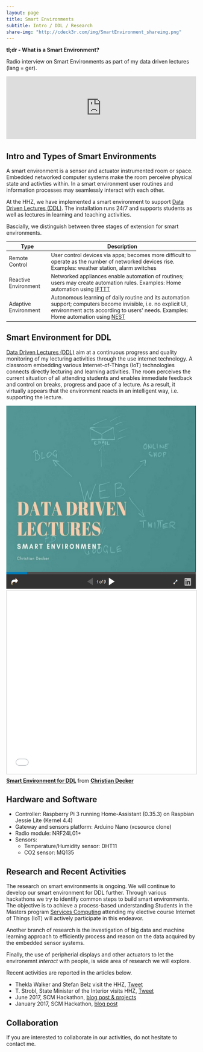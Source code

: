 ```yaml
---
layout: page
title: Smart Environments
subtitle: Intro / DDL / Research
share-img: "http://cdeck3r.com/img/SmartEnvironment_shareimg.png"
---
```


**tl;dr - What is a Smart Environment?**

Radio interview on Smart Environments as part of my data driven lectures (lang = ger).

<iframe width="100%" height="166" scrolling="no" frameborder="no" src="https://w.soundcloud.com/player/?url=https%3A//api.soundcloud.com/tracks/347130847&amp;color=%23ff5500&amp;auto_play=false&amp;hide_related=false&amp;show_comments=true&amp;show_user=true&amp;show_reposts=false&amp;show_teaser=true"></iframe>

## Intro and Types of Smart Environments

A smart environment is a sensor and actuator instrumented room or space. Embedded networked computer systems make the room perceive physical state and activties within. In a smart environment user routines and information processes may seamlessly interact with each other.

At the HHZ, we have implemented a smart environment to support [Data Driven Lectures (DDL)](/teaching/ddl). 
The installation runs 24/7 and supports students as well as lectures in learning and teaching activities. 

Bascially, we distinguish between three stages of extension for smart environments.

| Type | Description | 
| ------ | ------- |
| Remote Control | User control devices via apps; becomes more difficult to operate as the number of networked devices rise. Examples: weather station, alarm switches  |
| Reactive Environment | Networked appliances enable automation of routines; users may create automation rules. Examples: Home automation using [IFTTT](https://ifttt.com/) |
| Adaptive Environment | Autonomous learning of daily routine and its automation support; computers become invisible, i.e. no explicit UI, environment acts according to users' needs. Examples: Home automation using [NEST](https://nest.com/thermostat/meet-nest-thermostat/)  |

## Smart Environment for DDL

[Data Driven Lectures (DDL)](/teaching/ddl) aim at a continuous progress and quality monitoring of my lecturing activities
through the use internet technology. A classroom embedding various Internet-of-Things (IoT) technologies connects directly lecturing and learning activities. The room perceives the current situation of all attending students and enables immediate feedback and control on breaks, progress and pace of a lecture. As a result, it virtually appears that the environment reacts in an intelligent way, i.e. supporting the lecture. 

<div id="slideshare_embed_4" width="595" height="485"><img id="4" src="/img/DDL_smart_environment.png" alt="Smart Environment for DDL from Christian Decker" width="595" height="485" /></div><script type="text/javascript">document.getElementById('slideshare_embed_4').onclick=function(){if(confirm("If you accept this message box by clicking OK, the SlideShare presentation will load. SlideShare will record your personal access related data and set a cookie in your browser. ")){var c = document.getElementById('4'); c.parentNode.removeChild(c); document.getElementById('slideshare_embed_4').innerHTML += '<iframe src="//www.slideshare.net/slideshow/embed_code/key/CoIdyMvD4fDRtG" width="595" height="485" frameborder="0" marginwidth="0" marginheight="0" scrolling="no" style="border:1px solid #CCC; border-width:1px; margin-bottom:5px; max-width: 100%;" allowfullscreen> </iframe>';}else{alert("Die SlideShare Präsentation finden Sie unter //www.slideshare.net/slideshow/embed_code/key/CoIdyMvD4fDRtG");}}</script>


<iframe src="//www.slideshare.net/slideshow/embed_code/key/CoIdyMvD4fDRtG" width="595" height="485" frameborder="0" marginwidth="0" marginheight="0" scrolling="no" style="border:1px solid #CCC; border-width:1px; margin-bottom:5px; max-width: 100%;" allowfullscreen> </iframe> <div style="margin-bottom:5px"> <strong> <a href="//www.slideshare.net/ChristianDecker4/smart-environment-for-ddl" title="Smart Environment for DDL" target="_blank">Smart Environment for DDL</a> </strong> from <strong><a href="https://www.slideshare.net/ChristianDecker4" target="_blank">Christian Decker</a></strong> </div>

## Hardware and Software

* Controller: Raspberry Pi 3 running Home-Assistant (0.35.3) on Raspbian Jessie Lite (Kernel 4.4)
* Gateway and sensors platform: Arduino Nano (xcsource clone)
* Radio module: NRF24L01+
* Sensors: 
    * Temperature/Humidity sensor: DHT11
    * CO2 sensor: MQ135

## Research and Recent Activities

The research on smart environments is ongoing. We will continue to develop our smart environment for DDL further.
Through various hackathons we try to identify common steps to build smart environments. The objective is to achieve a process-based understanding Students in the Masters program [Services Computing](http://www.hhz.de/master/services-computing/) attending my elective course Internet of Things (IoT) will actively participate in this endeavor. 

Another branch of research is the investigation of big data and machine learning approach to efficiently process and reason on the data acquired by the embedded sensor systems. 

Finally, the use of peripherial displays and other actuators to let the environemnt *interact* with people, is wide area of research we will explore.

Recent activities are reported in the articles below.

* Thekla Walker and Stefan Belz visit the HHZ, [Tweet](https://twitter.com/cdeck3r/status/941779180068499457)
* T. Strobl, State Minister of the Interior visits HHZ, [Tweet](https://twitter.com/cdeck3r/status/880786015845273600)
* June 2017, SCM Hackathon, [blog post & projects](http://cdeck3r.com/2017-06-13-SCM-IoTHackathon/)
* January 2017, SCM Hackathon, [blog post](http://cdeck3r.com/2017-01-18-SCM-IoTHackathon/)

## Collaboration

If you are interested to collaborate in our activities, do not hesitate to contact me.
